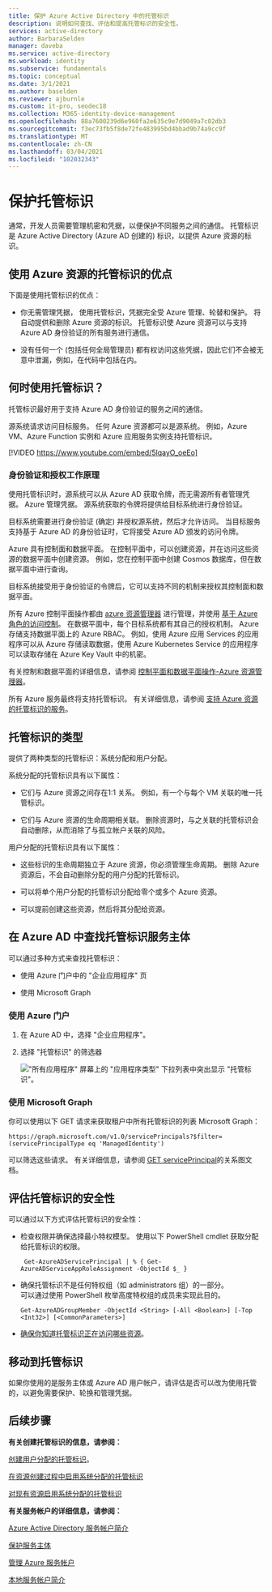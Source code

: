```yaml
---
title: 保护 Azure Active Directory 中的托管标识
description: 说明如何查找、评估和提高托管标识的安全性。
services: active-directory
author: BarbaraSelden
manager: daveba
ms.service: active-directory
ms.workload: identity
ms.subservice: fundamentals
ms.topic: conceptual
ms.date: 3/1/2021
ms.author: baselden
ms.reviewer: ajburnle
ms.custom: it-pro, seodec18
ms.collection: M365-identity-device-management
ms.openlocfilehash: 88a7600239d6e960fa2e635c9e7d9049a7c02db3
ms.sourcegitcommit: f3ec73fb5f8de72fe483995bd4bbad9b74a9cc9f
ms.translationtype: MT
ms.contentlocale: zh-CN
ms.lasthandoff: 03/04/2021
ms.locfileid: "102032343"
---
```

# <a name="securing-managed-identities"></a>保护托管标识

通常，开发人员需要管理机密和凭据，以便保护不同服务之间的通信。 托管标识是 Azure Active Directory (Azure AD 创建的) 标识，以提供 Azure 资源的标识。

## <a name="benefits-of-using-managed-identities-for-azure-resources"></a>使用 Azure 资源的托管标识的优点

下面是使用托管标识的优点：

* 你无需管理凭据， 使用托管标识，凭据完全受 Azure 管理、轮替和保护。 将自动提供和删除 Azure 资源的标识。 托管标识使 Azure 资源可以与支持 Azure AD 身份验证的所有服务进行通信。

* 没有任何一个 (包括任何全局管理员) 都有权访问这些凭据，因此它们不会被无意中泄漏，例如，在代码中包括在内。

## <a name="when-to-use-managed-identities"></a>何时使用托管标识？

托管标识最好用于支持 Azure AD 身份验证的服务之间的通信。 

源系统请求访问目标服务。 任何 Azure 资源都可以是源系统。 例如，Azure VM、Azure Function 实例和 Azure 应用服务实例支持托管标识。

[!VIDEO https://www.youtube.com/embed/5lqayO_oeEo]

### <a name="how-authentication-and-authorization-work"></a>身份验证和授权工作原理

使用托管标识时，源系统可以从 Azure AD 获取令牌，而无需源所有者管理凭据。 Azure 管理凭据。 源系统获取的令牌将提供给目标系统进行身份验证。 

目标系统需要进行身份验证 (确定) 并授权源系统，然后才允许访问。 当目标服务支持基于 Azure AD 的身份验证时，它将接受 Azure AD 颁发的访问令牌。 

Azure 具有控制面和数据平面。 在控制平面中，可以创建资源，并在访问这些资源的数据平面中创建资源。 例如，您在控制平面中创建 Cosmos 数据库，但在数据平面中进行查询。

目标系统接受用于身份验证的令牌后，它可以支持不同的机制来授权其控制面和数据平面。

所有 Azure 控制平面操作都由 [azure 资源管理器](https://docs.microsoft.com/azure/azure-resource-manager/management/overview) 进行管理，并使用 [基于 Azure 角色的访问控制](https://docs.microsoft.com/azure/role-based-access-control/overview)。 在数据平面中，每个目标系统都有其自己的授权机制。 Azure 存储支持数据平面上的 Azure RBAC。 例如，使用 Azure 应用 Services 的应用程序可以从 Azure 存储读取数据，使用 Azure Kubernetes Service 的应用程序可以读取存储在 Azure Key Vault 中的机密。

有关控制和数据平面的详细信息，请参阅 [控制平面和数据平面操作-Azure 资源管理器](https://docs.microsoft.com/azure/azure-resource-manager/management/control-plane-and-data-plane)。

所有 Azure 服务最终将支持托管标识。 有关详细信息，请参阅 [支持 Azure 资源的托管标识的服务](https://docs.microsoft.com/azure/active-directory/managed-identities-azure-resources/services-support-managed-identities)。

##  

## <a name="types-of-managed-identities"></a>托管标识的类型

提供了两种类型的托管标识：系统分配和用户分配。

系统分配的托管标识具有以下属性：

* 它们与 Azure 资源之间存在1:1 关系。 例如，有一个与每个 VM 关联的唯一托管标识。

* 它们与 Azure 资源的生命周期相关联。 删除资源时，与之关联的托管标识会自动删除，从而消除了与孤立帐户关联的风险。 

用户分配的托管标识具有以下属性：

* 这些标识的生命周期独立于 Azure 资源，你必须管理生命周期。 删除 Azure 资源后，不会自动删除分配的用户分配的托管标识。

* 可以将单个用户分配的托管标识分配给零个或多个 Azure 资源。

* 可以提前创建这些资源，然后将其分配给资源。

## <a name="find-managed-identity-service-principals-in-azure-ad"></a>在 Azure AD 中查找托管标识服务主体

可以通过多种方式来查找托管标识：

* 使用 Azure 门户中的 "企业应用程序" 页

* 使用 Microsoft Graph

### <a name="using-the-azure-portal"></a>使用 Azure 门户

1. 在 Azure AD 中，选择 "企业应用程序"。

2. 选择 "托管标识" 的筛选器 

   !["所有应用程序" 屏幕上的 "应用程序类型" 下拉列表中突出显示 "托管标识"。](./media/securing-service-accounts/service-accounts-managed-identities.png)

 

### <a name="using-microsoft-graph"></a>使用 Microsoft Graph

你可以使用以下 GET 请求来获取租户中所有托管标识的列表 Microsoft Graph：

`https://graph.microsoft.com/v1.0/servicePrincipals?$filter=(servicePrincipalType eq 'ManagedIdentity') `

可以筛选这些请求。 有关详细信息，请参阅 [GET servicePrincipal](/graph/api/serviceprincipal-get?view=)的关系图文档。

## <a name="assess-the-security-of-managed-identities"></a>评估托管标识的安全性 

可以通过以下方式评估托管标识的安全性：

* 检查权限并确保选择最小特权模型。 使用以下 PowerShell cmdlet 获取分配给托管标识的权限。

   ` Get-AzureADServicePrincipal | % { Get-AzureADServiceAppRoleAssignment -ObjectId $_ }`

 
* 确保托管标识不是任何特权组（如 administrators 组）的一部分。  
可以通过使用 PowerShell 枚举高度特权组的成员来实现此目的。

   `Get-AzureADGroupMember -ObjectId <String> [-All <Boolean>] [-Top <Int32>] [<CommonParameters>]`

* [确保你知道托管标识正在访问哪些资源](https://docs.microsoft.com/azure/role-based-access-control/role-assignments-list-powershell)。

## <a name="move-to-managed-identities"></a>移动到托管标识

如果你使用的是服务主体或 Azure AD 用户帐户，请评估是否可以改为使用托管的，以避免需要保护、轮换和管理凭据。 

## <a name="next-steps"></a>后续步骤

**有关创建托管标识的信息，请参阅：** 

[创建用户分配的托管标识](https://docs.microsoft.com/azure/active-directory/managed-identities-azure-resources/how-to-manage-ua-identity-portal)。 

[在资源创建过程中启用系统分配的托管标识](https://docs.microsoft.com/azure/active-directory/managed-identities-azure-resources/qs-configure-portal-windows-vm)

[对现有资源启用系统分配的托管标识](https://docs.microsoft.com/azure/active-directory/managed-identities-azure-resources/qs-configure-portal-windows-vm)

**有关服务帐户的详细信息，请参阅：**

[Azure Active Directory 服务帐户简介](service-accounts-introduction-azure.md)

[保护服务主体](service-accounts-principal.md)

[管理 Azure 服务帐户](service-accounts-governing-azure.md)

[本地服务帐户简介](service-accounts-on-premises.md)

 

 

 
